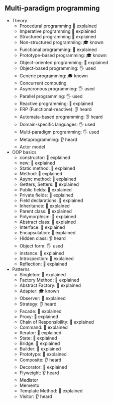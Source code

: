 ## Multi-paradigm programming

- Theory
  - Procedural programming 🙋 explained
  - Imperative programming 🙋 explained
  - Structured programming 🙋 explained
  - Non-structured programming: 🎓 known
  - Functional programming: 🙋 explained
  - Prototype-based programming: 🎓 known
  - Object-oriented programming: 🙋 explained
  - Object-based programming: 🖐️ used
  - Generic programming: 🎓 known
  - Concurrent computing
  - Asyncronous programming: 🖐️ used
  - Parallel programming: 🖐️ used
  - Reactive programming: 🙋 explained
  - FRP (Functional-reactive): 👂 heard
  - Automata-based programming: 👂 heard
  - Domain-specific languages: 🖐️ used
  - Multi-paradigm programming: 🖐️ used
  - Metaprogramming: 👂 heard
  - Actor model
- OOP basics
  - constructor: 🙋 explained
  - new: 🙋 explained
  - Static method: 🙋 explained
  - Method: 🙋 explained
  - Async method: 🙋 explained
  - Getters, Setters: 🙋 explained
  - Public fields: 🙋 explained
  - Private fields: 🙋 explained
  - Field declarations: 🙋 explained
  - Inheritance: 🙋 explained
  - Parent class: 🙋 explained
  - Polymorphism: 🙋 explained
  - Abstract class: 🙋 explained
  - Interface: 🙋 explained
  - Encapsulation: 🙋 explained
  - Hidden class: 👂 heard
  - Object form: 🖐️ used
  - instance: 🙋 explained
  - Introspection: 🙋 explained
  - Reflection: 🙋 explained
- Patterns
  - Singleton: 🙋 explained
  - Factory Method: 🙋 explained
  - Abstract Factory: 🙋 explained
  - Adapter: 🎓 known
  - Observer: 🙋 explained
  - Strategy: 👂 heard
  - Facade: 🙋 explained
  - Proxy: 🙋 explained
  - Chain of Responsibility: 🙋 explained
  - Command: 🙋 explained
  - Iterator: 🙋 explained
  - State: 🙋 explained
  - Bridge: 🙋 explained
  - Builder: 🙋 explained
  - Prototype: 🙋 explained
  - Composite: 👂 heard
  - Decorator: 🙋 explained
  - Flyweight: 👂 heard
  - Mediator
  - Memento
  - Template Method: 🙋 explained
  - Visitor: 👂 heard
